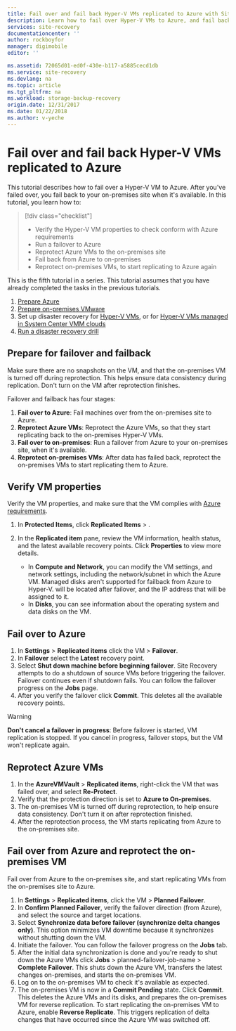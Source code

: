 ```yaml
---
title: Fail over and fail back Hyper-V VMs replicated to Azure with Site Recovery | Azure
description: Learn how to fail over Hyper-V VMs to Azure, and fail back to the on-premises site, with Azure Site Recovery
services: site-recovery
documentationcenter: ''
author: rockboyfor
manager: digimobile
editor: ''

ms.assetid: 72065d01-ed0f-430e-b117-a5885cecd1db
ms.service: site-recovery
ms.devlang: na
ms.topic: article
ms.tgt_pltfrm: na
ms.workload: storage-backup-recovery
origin.date: 12/31/2017
ms.date: 01/22/2018
ms.author: v-yeche
---
```


# Fail over and fail back Hyper-V VMs replicated to Azure

This tutorial describes how to fail over a Hyper-V VM to Azure. After you've failed over, you fail back to your on-premises site when it's available. In this tutorial, you learn how to:

> [!div class="checklist"]
> * Verify the Hyper-V VM properties to check conform with Azure requirements
> * Run a failover to Azure
> * Reprotect Azure VMs to the on-premises site
> * Fail back from Azure to on-premises
> * Reprotect on-premises VMs, to start replicating to Azure again

This is the fifth tutorial in a series. This tutorial assumes that you have already completed the
tasks in the previous tutorials.

1. [Prepare Azure](tutorial-prepare-azure.md)
2. [Prepare on-premises VMware](tutorial-prepare-on-premises-hyper-v.md)
3. Set up disaster recovery for [Hyper-V VMs](tutorial-hyper-v-to-azure.md), or for [Hyper-V VMs managed in System Center VMM clouds](tutorial-hyper-v-vmm-to-azure.md)
4. [Run a disaster recovery drill](tutorial-dr-drill-azure.md)

## Prepare for failover and failback

Make sure there are no snapshots on the VM, and that the on-premises VM is turned off during reprotection. This helps ensure data consistency during replication. Don't turn on the VM after reprotection finishes. 

Failover and failback has four stages:

1. **Fail over to Azure**: Fail machines over from the on-premises site to Azure.
2. **Reprotect Azure VMs**: Reprotect the Azure VMs, so that they start replicating back to the
   on-premises Hyper-V VMs.
3. **Fail over to on-premises**: Run a failover from Azure to your on-premises site, when it's available.
4. **Reprotect on-premises VMs**: After data has failed back, reprotect the on-premises VMs to start replicating them to Azure.

## Verify VM properties

Verify the VM properties, and make sure that the VM complies with [Azure requirements](site-recovery-support-matrix-to-azure.md#failed-over-azure-vm-requirements).

1. In **Protected Items**, click **Replicated Items** > <VM-name>.

2. In the **Replicated item** pane, review the VM information, health status, and the latest available recovery points. Click **Properties** to view more details.
     - In **Compute and Network**, you can modify the VM settings, and network settings, including the network/subnet in which the Azure VM. Managed disks aren't supported for failback from Azure to Hyper-V.
   will be located after failover, and the IP address that will be assigned to it.
    - In **Disks**, you can see information about the operating system and data disks on the VM.

## Fail over to Azure

1. In **Settings** > **Replicated items** click the VM > **Failover**.
2. In **Failover** select the **Latest** recovery point. 
3. Select **Shut down machine before beginning failover**. Site Recovery attempts to do a shutdown of source VMs before triggering the failover. Failover continues even if shutdown fails. You
   can follow the failover progress on the **Jobs** page.
4. After you verify the failover click **Commit**. This deletes all the available recovery points.

> [!WARNING]
> **Don't cancel a failover in progress**: Before failover is started, VM replication is stopped. If you cancel in progress, failover stops, but the VM won't replicate again.

## Reprotect Azure VMs

1. In the **AzureVMVault** > **Replicated items**, right-click the VM that was failed over, and select **Re-Protect**.
2. Verify that the protection direction is set to **Azure to On-premises**.
3. The on-premises VM is turned off during reprotection, to help ensure data consistency. Don't turn it on after reprotection finished.
4. After the reprotection process, the VM starts replicating from Azure to the on-premises site.

## Fail over from Azure and reprotect the on-premises VM

Fail over from Azure to the on-premises site, and start replicating VMs from the on-premises site to Azure.

1. In **Settings** > **Replicated items**, click the VM > **Planned Failover**.
2. In **Confirm Planned Failover**, verify the failover direction (from Azure), and select the source and target locations.
3. Select **Synchronize data before failover (synchronize delta changes only)**. This option minimizes VM downtime because it synchronizes without shutting down the VM.
4. Initiate the failover. You can follow the failover progress on the **Jobs** tab.
5. After the initial data synchronization is done and you're ready to shut down the Azure VMs click **Jobs** > planned-failover-job-name > **Complete Failover**. This shuts down the Azure VM, transfers the latest changes on-premises, and starts the on-premises VM.
6. Log on to the on-premises VM to check it's available as expected.
7. The on-premises VM is now in a **Commit Pending** state. Click **Commit**. This deletes the Azure VMs and its disks, and prepares the on-premises VM for reverse replication.
To start replicating the on-premises VM to Azure, enable **Reverse Replicate**. This triggers replication of delta changes that have occurred since the Azure VM was switched off.

<!-- Update_Description: update meta properties, wording update -->